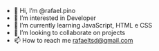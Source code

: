 - 👋 Hi, I’m @rafael.pino
- 👀 I’m interested in Developer 
- 🌱 I’m currently learning JavaScript, HTML e CSS
- 💞️ I’m looking to collaborate on projects
- 📫 How to reach me rafaeltsd@gmail.com

<!---
--->
